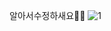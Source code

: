 알아서수정하새요👏👏
![1](https://user-images.githubusercontent.com/86506144/130351906-b720608f-1d3c-4e98-8d65-a1035714f18e.PNG)
